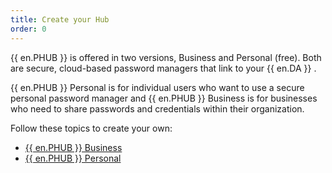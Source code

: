 ```yaml
---
title: Create your Hub
order: 0
---
```

{{ en.PHUB }} is offered in two versions, Business and Personal (free). Both are secure, cloud-based password managers that link to your {{ en.DA }} .  

{{ en.PHUB }} Personal is for individual users who want to use a secure personal password manager and {{ en.PHUB }} Business is for businesses who need to share passwords and credentials within their organization.  

Follow these topics to create your own:  

* [{{ en.PHUB }} Business](/hub/getting-started/create-hub/hub-business/)  
* [{{ en.PHUB }} Personal](/hub/getting-started/create-hub/hub-personal/)  

